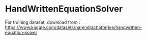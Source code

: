 # HandWrittenEquationSolver

For training dataset, download from : https://www.kaggle.com/datasets/narendrachatterjee/handwritten-equation-solver
